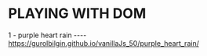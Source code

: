 # PLAYING WITH DOM

1 - purple heart rain ---- https://gurolbilgin.github.io/vanillaJs_50/purple_heart_rain/


